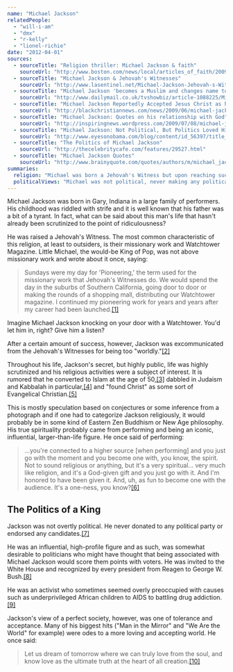 ```yaml
---
name: "Michael Jackson"
relatedPeople:
  - "will-i-am"
  - "dmx"
  - "r-kelly"
  - "lionel-richie"
date: "2012-04-01"
sources:
  - sourceTitle: "Religion thriller: Michael Jackson & faith"
    sourceUrl: "http://www.boston.com/news/local/articles_of_faith/2009/07/michael_jackson.html"
  - sourceTitle: "Michael Jackson & Jehovah's Witnesses"
    sourceUrl: "http://www.lasentinel.net/Michael-Jackson-Jehovah-s-Witnesses.html"
  - sourceTitle: "Michael Jackson 'becomes a Muslim and changes name to Mikaeel."
    sourceUrl: "http://www.dailymail.co.uk/tvshowbiz/article-1088225/Michael-Jackson-Muslim-changes-Mikaeel.html"
  - sourceTitle: "Michael Jackson Reportedly Accepted Jesus Christ as his Savior Three Weeks Before His Death"
    sourceUrl: "http://blackchristiannews.com/news/2009/06/michael-jackson-reportedly-accepted-jesus-christ-before-his-death.html"
  - sourceTitle: "Michael Jackson: Quotes on his relationship with God"
    sourceUrl: "http://inspiringnews.wordpress.com/2009/07/08/michael-jackson-quotes-on-his-relationship-with-god/"
  - sourceTitle: "Michael Jackson: Not Political, But Politics Loved Him"
    sourceUrl: "http://www.eyesonobama.com/blog/content/id_56397/title_Michael-Jackson-Not-Political-But-Politics-Loved-Him/"
  - sourceTitle: "The Politics of Michael Jackson"
    sourceUrl: "http://thecelebritycafe.com/features/29527.html"
  - sourceTitle: "Michael Jackson Quotes"
    sourceUrl: "http://www.brainyquote.com/quotes/authors/m/michael_jackson_2.html"
summaries:
  religion: "Michael was born a Jehovah's Witness but upon reaching success, the church rejected him for being too \"worldly.\" His subsequent religious beliefs are highly speculated ranging from Kabbalah to Islam to a New Age spirituality."
  politicalViews: "Michael was not political, never making any political contributions or endorsing any candidates. Politicians loved him though and he surely had a vision of a better world."
---
```


Michael Jackson was born in Gary, Indiana in a large family of performers. His childhood was riddled with strife and it is well known that his father was a bit of a tyrant. In fact, what can be said about this man's life that hasn't already been scrutinized to the point of ridiculousness?

He was raised a Jehovah's Witness. The most common characteristic of this religion, at least to outsiders, is their missionary work and Watchtower Magazine. Little Michael, the would-be King of Pop, was not above missionary work and wrote about it once, saying:

>Sundays were my day for 'Pioneering,' the term used for the missionary work that Jehovah's Witnesses do. We would spend the day in the suburbs of Southern California, going door to door or making the rounds of a shopping mall, distributing our Watchtower magazine. I continued my pioneering work for years and years after my career had been launched.<a class="source-citation" href="#http%3A%2F%2Fwww.boston.com%2Fnews%2Flocal%2Farticles_of_faith%2F2009%2F07%2Fmichael_jackson.html" title="Religion thriller: Michael Jackson &amp; faith">[1]</a>

Imagine Michael Jackson knocking on your door with a Watchtower. You'd let him in, right? Give him a listen?

After a certain amount of success, however, Jackson was excommunicated from the Jehovah's Witnesses for being too "worldly."<a class="source-citation" href="#http%3A%2F%2Fwww.lasentinel.net%2FMichael-Jackson-Jehovah-s-Witnesses.html" title="Michael Jackson &amp; Jehovah&apos;s Witnesses">[2]</a>

Throughout his life, Jackson's secret, but highly public, life was highly scrutinized and his religious activities were a subject of interest. It is rumored that he converted to Islam at the age of 50,<a class="source-citation" href="#http%3A%2F%2Fwww.dailymail.co.uk%2Ftvshowbiz%2Farticle-1088225%2FMichael-Jackson-Muslim-changes-Mikaeel.html" title="Michael Jackson &apos;becomes a Muslim and changes name to Mikaeel.">[3]</a> dabbled in Judaism and Kabbalah in particular,<a class="source-citation" href="#http%3A%2F%2Fwww.boston.com%2Fnews%2Flocal%2Farticles_of_faith%2F2009%2F07%2Fmichael_jackson.html" title="Religion thriller: Michael Jackson &amp; faith">[4]</a> and "found Christ" as some sort of Evangelical Christian.<a class="source-citation" href="#http%3A%2F%2Fblackchristiannews.com%2Fnews%2F2009%2F06%2Fmichael-jackson-reportedly-accepted-jesus-christ-before-his-death.html" title="Michael Jackson Reportedly Accepted Jesus Christ as his Savior Three Weeks Before His Death">[5]</a>

This is mostly speculation based on conjectures or some inference from a photograph and if one had to categorize Jackson religiously, it would probably be in some kind of Eastern Zen Buddhism or New Age philosophy. His true spirituality probably came from performing and being an iconic, influential, larger-than-life figure. He once said of performing:

>…you're connected to a higher source [when performing] and you just go with the moment and you become one with, you know, the spirit. Not to sound religious or anything, but it's a very spiritual… very much like religion, and it's a God-given gift and you just go with it. And I'm honored to have been given it. And, uh, as fun to become one with the audience. It's a one-ness, you know?<a class="source-citation" href="#http%3A%2F%2Finspiringnews.wordpress.com%2F2009%2F07%2F08%2Fmichael-jackson-quotes-on-his-relationship-with-god%2F" title="Michael Jackson: Quotes on his relationship with God">[6]</a>

## The Politics of a King

Jackson was not overtly political. He never donated to any political party or endorsed any candidates.<a class="source-citation" href="#http%3A%2F%2Fwww.eyesonobama.com%2Fblog%2Fcontent%2Fid_56397%2Ftitle_Michael-Jackson-Not-Political-But-Politics-Loved-Him%2F" title="Michael Jackson: Not Political, But Politics Loved Him">[7]</a>

He was an influential, high-profile figure and as such, was somewhat desirable to politicians who might have thought that being associated with Michael Jackson would score them points with voters. He was invited to the White House and recognized by every president from Reagen to George W. Bush.<a class="source-citation" href="#http%3A%2F%2Fwww.eyesonobama.com%2Fblog%2Fcontent%2Fid_56397%2Ftitle_Michael-Jackson-Not-Political-But-Politics-Loved-Him%2F" title="Michael Jackson: Not Political, But Politics Loved Him">[8]</a>

He was an activist who sometimes seemed overly preoccupied with causes such as underprivileged African children to AIDS to battling drug addiction.<a class="source-citation" href="#http%3A%2F%2Fthecelebritycafe.com%2Ffeatures%2F29527.html" title="The Politics of Michael Jackson">[9]</a>

Jackson's view of a perfect society, however, was one of tolerance and acceptance. Many of his biggest hits ("Man in the Mirror" and "We Are the World" for example) were odes to a more loving and accepting world. He once said:

>Let us dream of tomorrow where we can truly love from the soul, and know love as the ultimate truth at the heart of all creation.<a class="source-citation" href="#http%3A%2F%2Fwww.brainyquote.com%2Fquotes%2Fauthors%2Fm%2Fmichael_jackson_2.html" title="Michael Jackson Quotes">[10]</a>